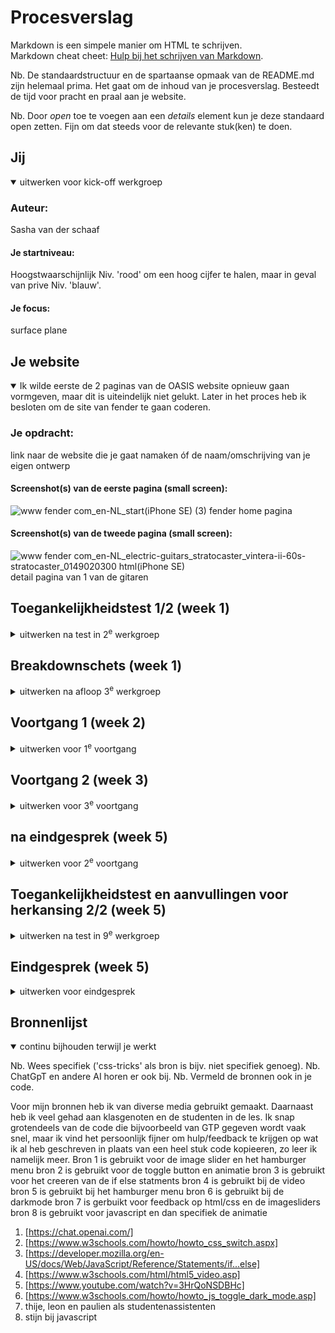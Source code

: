 # Procesverslag
Markdown is een simpele manier om HTML te schrijven.  
Markdown cheat cheet: [Hulp bij het schrijven van Markdown](https://github.com/adam-p/markdown-here/wiki/Markdown-Cheatsheet).


Nb. De standaardstructuur en de spartaanse opmaak van de README.md zijn helemaal prima. Het gaat om de inhoud van je procesverslag. Besteedt de tijd voor pracht en praal aan je website.

Nb. Door *open* toe te voegen aan een *details* element kun je deze standaard open zetten. Fijn om dat steeds voor de relevante stuk(ken) te doen.





## Jij

<details open>
  <summary>uitwerken voor kick-off werkgroep</summary>

  ### Auteur:
  Sasha van der schaaf

  #### Je startniveau:
  Hoogstwaarschijnlijk Niv. 'rood' om een hoog cijfer te halen, maar in geval van  prive Niv. 'blauw'.

  #### Je focus:
 surface plane
 
</details>





## Je website

<details open>
  <summary>Ik wilde eerste de 2 paginas van de OASIS website opnieuw gaan 
  vormgeven, maar dit is uiteindelijk niet gelukt. Later in het proces
  heb ik besloten om de site van fender te gaan coderen.</summary>

  ### Je opdracht:
  link naar de website die je gaat namaken óf de naam/omschrijving van je eigen ontwerp

  #### Screenshot(s) van de eerste pagina (small screen): 
  ![www fender com_en-NL_start(iPhone SE) (3)](https://github.com/SASHAVANDERSCHAAF/FED2023/assets/144615532/58531865-6062-490d-bbed-2fc33d3c0aa3)
  fender home pagina
 

  #### Screenshot(s) van de tweede pagina (small screen):
  ![www fender com_en-NL_electric-guitars_stratocaster_vintera-ii-60s-stratocaster_0149020300 html(iPhone SE)](https://github.com/SASHAVANDERSCHAAF/FED2023/assets/144615532/6c0fae70-e665-4e7f-ac64-799a0ac5ce2c)
 detail pagina van 1 van de gitaren 
  
 
</details>



## Toegankelijkheidstest 1/2 (week 1)

<details>
  <summary>uitwerken na test in 2<sup>e</sup> werkgroep</summary>

  ### Bevindingen
  Lijst met je bevindingen die in de test naar voren kwamen:

Er zijn een paar dingen op de fender site die niet aan de WCAG checklist voldoen. Zo heeft de website, Niet alle elementen hebben voldoende kleurcontrast.
 Niet alle afbeeldingen hebben een tekstueel alternatief.
 Niet alle links hebben een zichtbare tekst. goede elementen waren:
 De pagina heeft een titel.
 De pagina heeft een geldige taal.
 Knoppen hebben een zichtbare tekst.
 Alle formuliervelden hebben een label.
 De pagina gebruikt skiplinks om blokken content te omzeilen.

Dit zijn kritieke fouten die aangepast moeten worden.
afbeeldingen moeten alternatieve tekst hebben.
knoppen moeten izchtbare tekst hebben.
afbeeldingen moet voldoende kleuren contrast hebben.
ul atributen moeten opgenomen en gebruikt worden.
links moeten zichtbare en duidelijke tekst hebben.
id van elementen moeten uniek zijn.

voor de rest is de site wel goed, er is een hoog contrast en de content is goed. Alleen voor mensen met een screenreader of slecht zicht is de site denk lastig om te gebruiken.


</details>



## Breakdownschets (week 1)

<details>
  <summary>uitwerken na afloop 3<sup>e</sup> werkgroep</summary>

  ### de hele pagina: 
  ![www fender com_en-NL_start(iPhone SE) (3)](https://github.com/SASHAVANDERSCHAAF/FED2023/assets/144615532/f586cc3a-b4a3-417f-ae31-f24ac3f8b214)


  ### dynamisch deel (bijv menu): 
 ![screenshot12](https://github.com/SASHAVANDERSCHAAF/FED2023/assets/144615532/a698d6b2-6b4c-4596-9a31-dfbec74c7f59)


  ### wellicht nog een dynamisch deel (bijv filter): 
 ![screenshot13](https://github.com/SASHAVANDERSCHAAF/FED2023/assets/144615532/ad6f6370-562b-4016-8cbf-0f27fe8467a8)


</details>





## Voortgang 1 (week 2)

<details>
  <summary>uitwerken voor 1<sup>e</sup> voortgang</summary>

  ### Stand van zaken
  Op dit punt ging ik dus veranderen van website dit was een lastige keuze maar 
  bleek uiteindelijk wel de goede te zijn. Hierdoor moest ik opnieuw beginnen 
  en ben ik hier begonen met het maken van een header en andere componetenten van de site
  
  
![headerscreenshot](https://github.com/SASHAVANDERSCHAAF/FED2023/assets/144615532/31fb4e07-2b0e-4ce6-837c-952444c5b67c)
![screen2](https://github.com/SASHAVANDERSCHAAF/FED2023/assets/144615532/2075ac69-6932-4ddf-84c9-7cef8d71cde9)

![screen14](https://github.com/SASHAVANDERSCHAAF/FED2023/assets/144615532/9e939937-d64e-4f1c-b381-69e899fb706f)


  ### Agenda voor meeting
 Tijdens de meeting hebben we vooral gekeken naar de code die ik geschreven had voor 
 de header en de opmaakt van de afbeeldingen. Daarnaast waren groepsgenoten bezig met 
 een image slider die ik later zelf ook wilde gaan maken ik heb hier goed opgelet om het in de teokomst zelf ook te kunnen gebruiken. 

 Vragen:
 Heb ik bij het maken van de header en opmaak de juiste code gebruikt
 hoe kan ik mijn site toegankelijk maken
 welke mogelijkheden heb ik binnen mijn website voor de surfice plane
 wat kan er nog verbeterd worden


  ### Verslag van meeting
  hier na afloop snel de uitkomsten van de meeting vastleggen

  - ga een dark light mode maken
  - iets minder druk maken om vormgeving, meer op de code
  - sneller gaan coderen
  - wees niet banf om fouten te maken, ga aan de slag met je JS

</details>





## Voortgang 2 (week 3)

<details>
<summary>uitwerken voor 3<sup>e</sup> voortgang</summary>

  ### Stand van zaken
  voor de meeting had ik slechts de header af en een aantal afbeeldingen.
  ik was begonnen aan mijn 2de pagina maar had door nog ook niet erg veel van af.
  Dit kwam grotendeels door mijn ingewikkeld thuissituatie en niet genoeg motivatie 
  gedurende de les. Echter heb ik wel progressie kunnen maken.
  

  ![screen15](https://github.com/SASHAVANDERSCHAAF/FED2023/assets/144615532/7173cd71-7bcd-448c-b7ec-5875319ad8be)
  

  ### Agenda voor meeting
  samen met je groepje opstellen
  we hebben samen besproken hoe we eventueel een dark light mode konden maken en 
  een hambrger menu. De JS vond ik zelf niet super complex het enige waar ik moeite 
  mee heb is de code zelf te bedenken. Ik kreeg hier als feedback op dat ik gewoon 
  gpt of een ande bron voor moet gebruiken.


  ### Verslag van meeting
  Ik vond het zelf erg ingewikkeld om aan de image sliders te werken. Het horizontale scollen vond ik zelf moeilijk om te maken. Dit kwam vooral doordat het scale van de 
images niet helmaal lukte. Uiteindelijk ben ik er samen met de stundent assisent uitegkomen en zijn we erg ver gekomen. daarna ben ik de footer gaan maken.
![screen3](https://github.com/SASHAVANDERSCHAAF/FED2023/assets/144615532/e05653ae-eecb-40b2-8561-2056d6da84e6)
![screen5](https://github.com/SASHAVANDERSCHAAF/FED2023/assets/144615532/c7e39496-5adc-4ffc-9b9a-35f0cc8688c3)



  - aan het werk gaan
  - keuzes leren maken
  - beginnen aan js, niet later toevoegen
  - goed op weg, mis nog wel een hoop dingen.

</details>







## na eindgesprek (week 5)

<details>
  <summary>uitwerken voor 2<sup>e</sup> voortgang</summary>

  ### Stand van zaken
  Hier was mijn eindgesprek met danny ik was nog niet begonnen aan mijn js, maar had 
  al wel erg veel css en html geschreven. Ik had geen feedback ontvangen op mijn huidige code, en ik moest vooral zo door blijven gaan. Dit heb ik dan uiteindelijk dan ook gedaan en ik ben volle bak aan de slag gegaan. 

  ### proces na eingesprek
  ik had na afloop duidelijke doelen opgesteld. Ik ging de surface plane verbeteren en moest goed aan de slag gaan. Ik begon met de pagina veder aftemaken met html en 
  css. Hierbij liep ik vooral tegen het vormgeven van het onderste deel van pagina 2 aan. Ook ben ik overgaan van pseudo elementen naar classes en ids, Dit heb ik puur gedaan omdat dit het voor mijn makkelijker maakte ze te gebruiken in js. Met hulp en sommige bronnen lukte het mij om de elementen van de plane te maken. Vervolgens heb ik alle errors en wanring weg gewerkt in mijn veladator in vs code.
  ### Verslag van meeting
  er zijn een aantal belangrijke punten die ik het verwerkt en toegevoegd na ons eindgesprek:
  - darklightmode
  - dommanipulatie
  - positioneren
 -  video en geluid
  - pagina 1 agemaakt
  - pagina 2 afgemaakt
  - js toegevoegd
![screen6](https://github.com/SASHAVANDERSCHAAF/FED2023/assets/144615532/47b15b29-fe51-4200-8881-21a67568f96d)
![screen7](https://github.com/SASHAVANDERSCHAAF/FED2023/assets/144615532/6a6165fd-66de-417f-9ed8-2d012d455fa7)
![screen8](https://github.com/SASHAVANDERSCHAAF/FED2023/assets/144615532/2fcd0169-a13f-42d8-bf5c-f33c8fc53b8a)
![screen9](https://github.com/SASHAVANDERSCHAAF/FED2023/assets/144615532/a62e1aa1-b4d2-4dfe-a28a-26a29519678f)
![screen 11](https://github.com/SASHAVANDERSCHAAF/FED2023/assets/144615532/1412f06c-fea0-4e85-9378-2e2a03a72635)



</details>

## Toegankelijkheidstest en aanvullingen voor herkansing 2/2 (week 5)

<details>
  <summary>uitwerken na test in 9<sup>e</sup> werkgroep</summary>

### Stand van zaken


### Bevindingen
De eerde kritieke fouten die aangepast zijn.
afbeeldingen moeten alternatieve tekst hebben (verwerkt)
knoppen moeten izchtbare tekst hebben (verwerkt)
afbeeldingen moet voldoende kleuren contrast hebben (verwerkt)
ul atributen moeten opgenomen en gebruikt worden (verwerkt)
links moeten zichtbare en duidelijke tekst hebben (verwerkt)
id van elementen moeten uniek zijn(verwerkt)
Extra toegangelijkheids elmenten:
ik heb de kleurcontrast verbeterd op de website
video niet op auto play zodat de gebuikt niet overpikkeld kan raken of iemand 
die blind is in de war kan raken.
ook een dark en light mode toegevoegd voor slechtziende. 

 

</details>






## Eindgesprek (week 5)

<details>
  <summary>uitwerken voor eindgesprek</summary>

  ### Je uitkomst - karakteristiek screenshots:
  <img src="readme-images/dummy-plaatje.jpg" width="375px" alt="uitomst opdracht 1">


  ### Dit ging goed/Heb ik geleerd: 
  ik heb vooral geleerd dat ik moet plannen en niet aan mezelf moet twijfelen.
  Vaak kan ik gewoon prima coderen zonder dat ik dat door heb. Daarnaast had ik nog
  nooit echt java gebuikt voor een hamburger menu of iets in die richting. Dus vooral JS inzetten voor stnadaart elemenent binnen een website heb ik geleerd.

  <img src="readme-images/dummy-plaatje.jpg" width="375px" alt="top">


  ### Dit was lastig/Is niet gelukt:
  Ik had misschien de footer wat netter willen vormgeven. Ik ben niet helemaal tevreden hierover. Echter is het wel iets wat mij eventueel zou lukken met html en css. Daarnaast had ik eerder classes willen gebuirken inplaats van pseudo elementen.

  <img src="readme-images/dummy-plaatje.jpg" width="375px" alt="bummer">
</details>





## Bronnenlijst

<details open>
  <summary>continu bijhouden terwijl je werkt</summary>

  Nb. Wees specifiek ('css-tricks' als bron is bijv. niet specifiek genoeg). 
  Nb. ChatGpT en andere AI horen er ook bij.
  Nb. Vermeld de bronnen ook in je code.

  Voor mijn bronnen heb ik van diverse media gebruikt gemaakt. Daarnaast heb ik veel gehad aan klasgenoten en de studenten in de les. Ik snap grotendeels van de code die bijvoorbeeld van GTP gegeven wordt vaak snel, maar ik vind het persoonlijk fijner om hulp/feedback te krijgen op wat ik al heb geschreven in plaats van een heel stuk code kopieeren, zo leer ik namelijk meer. 
  Bron 1 is gebruikt voor de image slider en het hamburger menu
  bron 2 is gebruikt voor de toggle button en animatie
  bron 3 is gebruikt voor het creeren van de if else statments
  bron 4 is gebruikt bij de video
  bron 5 is gebruikt bij het hamburger menu
  bron 6 is gebruikt bij de darkmode
  bron 7 is gerbuikt voor feedback op html/css en de imagesliders
  bron 8 is gebruikt voor javascript en dan specifiek de animatie

1. [https://chat.openai.com/]
2. [https://www.w3schools.com/howto/howto_css_switch.aspx]
3. [https://developer.mozilla.org/en-US/docs/Web/JavaScript/Reference/Statements/if...else]
4. [https://www.w3schools.com/html/html5_video.asp]
5. [https://www.youtube.com/watch?v=3HrQoNSDBHc]
6. [https://www.w3schools.com/howto/howto_js_toggle_dark_mode.asp]
7. thije, leon en paulien als studentenassistenten
8. stijn bij javascript

</details>

